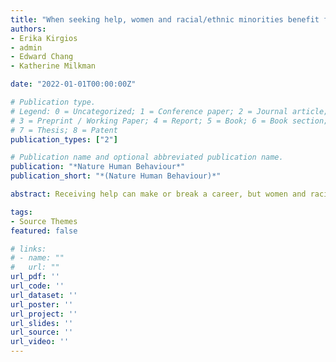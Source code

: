 ```yaml
---
title: "When seeking help, women and racial/ethnic minorities benefit from explicitly stating their identity"
authors:
- Erika Kirgios
- admin
- Edward Chang
- Katherine Milkman

date: "2022-01-01T00:00:00Z"

# Publication type.
# Legend: 0 = Uncategorized; 1 = Conference paper; 2 = Journal article;
# 3 = Preprint / Working Paper; 4 = Report; 5 = Book; 6 = Book section;
# 7 = Thesis; 8 = Patent
publication_types: ["2"]

# Publication name and optional abbreviated publication name.
publication: "*Nature Human Behaviour*"
publication_short: "*(Nature Human Behaviour)*"

abstract: Receiving help can make or break a career, but women and racial/ethnic minorities do not always receive the support they seek. Across two audit experiments—one with politicians and another with students—as well as an online experiment (total *n* = 5,145), we test whether women and racial/ethnic minorities benefit from explicitly mentioning their demographic identity in requests for help, for example, by including statements like “As a Black woman...” in their communications. We propose that when a help seeker highlights their marginalized identity, it may activate prospective helpers’ motivations to avoid prejudiced reactions and increase their willingness to provide support. Here we show that when women and racial/ethnic minorities explicitly mentioned their demographic identity in help-seeking emails, politicians and students responded 24.4\% (7.42 percentage points) and 79.6\% (2.73 percentage points) more often, respectively. These findings suggest that deliberately mentioning identity in requests for help can improve outcomes for women and racial/ethnic minorities.

tags:
- Source Themes
featured: false

# links:
# - name: ""
#   url: ""
url_pdf: ''
url_code: ''
url_dataset: ''
url_poster: ''
url_project: ''
url_slides: ''
url_source: ''
url_video: ''
---
```

